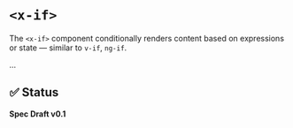 # `<x-if>`

The `<x-if>` component conditionally renders content based on expressions or state — similar to `v-if`, `ng-if`.

...

## ✅ Status

**Spec Draft v0.1**

